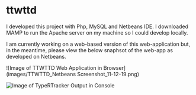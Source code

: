 # ttwttd

I developed this project with Php, MySQL and Netbeans IDE. I downloaded MAMP to run the Apache server on my machine so I could develop locally.

I am currently working on a web-based version of this web-application but, in the meantime, please view the below snaphsot of the web-app as developed on Netbeans.

![Image of TTWTTD Web Application in Browser](images/TTWTTD_Netbeans Screenshot_11-12-19.png)

![Image of TypeRTracker Output in Console](typertracker/images/PyCharm_Screenshot_11-12-19.png)
